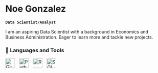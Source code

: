 #  Noe Gonzalez

**`Data Scientist/Analyst`**

I am an aspiring Data Scientist with a background in Economics and Business Administration. Eager to learn more and tackle new projects.

### 🧰 Languages and Tools
<img align="left" alt="Git" width="30px" style="padding-right:10px;" src="https://cdn.jsdelivr.net/gh/devicons/devicon/icons/git/git-original.svg" />
<img align="left" alt="Python" width="30px" style="padding-right:10px;" src="https://cdn.jsdelivr.net/gh/devicons/devicon/icons/python/python-plain.svg" />
<img align="left" alt="R" width="30px" style="padding-right:10px;" src="https://upload.wikimedia.org/wikipedia/commons/1/1b/R_logo.svg" />
<img align="left" alt="SQL" width="30px" style="padding-right:10px;" src="https://banner2.cleanpng.com/20180526/oqt/avq6683ud.webp" />

